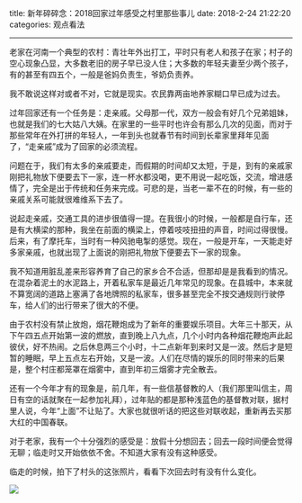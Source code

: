 title: 新年碎碎念：2018回家过年感受之村里那些事儿
date: 2018-2-24 21:22:20
categories: 观点看法

---

老家在河南一个典型的农村：青壮年外出打工，平时只有老人和孩子在家；村子的空心现象凸显，大多数老旧的房子早已没人住；大多数的年轻夫妻至少两个孩子，有的甚至有四五个，一般是爸妈负责生，爷奶负责养。

<!--more-->

我不敢说这样对或者不对，它就是现实。农民靠两亩地养家糊口早已成为过去。

过年回家还有一个任务是：走亲戚。父母那一代，双方一般会有好几个兄弟姐妹，也就是我们的七大姑八大姨。在家里的一些平时也许会有那么几次的见面，而对于那些常年在外打拼的年轻人，一年到头也就春节有时间到长辈家里拜年见面了，“走亲戚”成为了回家的必须流程。

问题在于，我们有太多的亲戚要走，而假期的时间却又太短，于是，到有的亲戚家刚把礼物放下便要去下一家，连一杯水都没喝，更不用说一起吃饭，交流，增进感情了，完全是出于传统和任务来完成。可悲的是，当老一辈不在的时候，有一些的亲戚关系可能就很难维系下去了。

说起走亲戚，交通工具的进步很值得一提。在我很小的时候，一般都是自行车，还是有大横梁的那种，我坐在前面的横梁上，停着吱吱扭扭的声音，时间过得很慢。后来，有了摩托车，当时有一种风驰电掣的感觉。现在，一般是开车，一天能走好多家亲戚，也就出现了上面说的刚把礼物放下便要去下一家的现象。

我不知道用脏乱差来形容养育了自己的家乡合不合适，但那却是是我看到的情况。在混杂着泥土的水泥路上，开着私家车是最近几年常见的现象。在县城中，本来就不算宽阔的道路上塞满了各地牌照的私家车，很多甚至完全不按交通规则行驶停车，给人们的出行带来了很大的不便。

由于农村没有禁止放炮，烟花鞭炮成为了新年的重要娱乐项目。大年三十那天，从下午四五点开始第一波的燃放，直到晚上八九点，几个小时内各种烟花鞭炮声此起彼伏，好不热闹。之后休息两三个小时，十二点新年到来时又是一波。然后才是短暂的睡眠，早上五点左右开始，又是一波。人们在尽情的娱乐的同时带来的后果是，整个村庄都笼罩在烟雾中，直到年初三烟雾才完全散去。

还有一个今年才有的现象是，前几年，有一些信基督教的人（我们那里叫信主，周日有空的话就聚在一起参加礼拜），过年贴的都是那种浅蓝色的基督教对联，据村里人说，今年“上面”不让贴了。大家也就很听话的把这些对联收起，重新再去买那大红的中国春联。

对于老家，我有一个十分强烈的感受是：放假十分想回去；回去一段时间便会觉得无聊；临走时又开始依依不舍。不知道大家有没有这种感受。

临走的时候，拍下了村头的这张照片，看看下次回去时有没有什么变化。

![](https://steemitimages.com/DQmYZajL9dAU3EdshpEYi9XsSVZvooHQpimBh99k9LXK8pz/IMG_5072.JPG)



